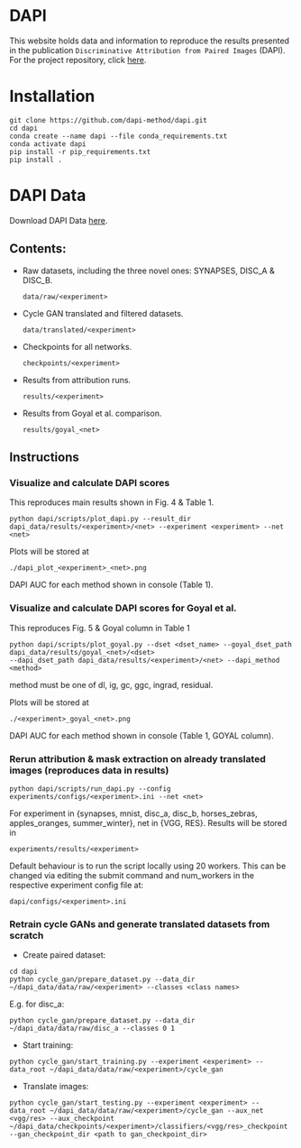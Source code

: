 # DAPI
This website holds data and information to reproduce the results presented in the publication `Discriminative Attribution from Paired Images` (DAPI). For the project repository, click [here](https://github.com/dapi-method/dapi.git). 

# Installation
```
git clone https://github.com/dapi-method/dapi.git
cd dapi
conda create --name dapi --file conda_requirements.txt
conda activate dapi
pip install -r pip_requirements.txt
pip install .
```

# DAPI Data
Download DAPI Data [here](https://www.dropbox.com/sh/gpcjilkwlybp3qn/AACRqQbVolS1g56GwAWLVtlpa?dl=0).

## Contents:
  - Raw datasets, including the three novel ones: SYNAPSES, DISC_A & DISC_B.
    ```
    data/raw/<experiment>
    ```
  - Cycle GAN translated and filtered datasets.
    ```
    data/translated/<experiment>
    ```
  - Checkpoints for all networks.
    ```
    checkpoints/<experiment>
    ```
  - Results from attribution runs.
    ```
    results/<experiment>
    ```
  - Results from Goyal et al. comparison.
    ```
    results/goyal_<net>
    ```

## Instructions
### Visualize and calculate DAPI scores 
This reproduces main results shown in Fig. 4 & Table 1.
```
python dapi/scripts/plot_dapi.py --result_dir dapi_data/results/<experiment>/<net> --experiment <experiment> --net <net>
```
Plots will be stored at 
```
./dapi_plot_<experiment>_<net>.png
```
DAPI AUC for each method shown in console (Table 1).

### Visualize and calculate DAPI scores for Goyal et al. 
This reproduces Fig. 5 & Goyal column in Table 1
```
python dapi/scripts/plot_goyal.py --dset <dset_name> --goyal_dset_path dapi_data/results/goyal_<net>/<dset> 
--dapi_dset_path dapi_data/results/<experiment>/<net> --dapi_method <method>
```
method must be one of dl, ig, gc, ggc, ingrad, residual.
  
Plots will be stored at 
```
./<experiment>_goyal_<net>.png
```
DAPI AUC for each method shown in console (Table 1, GOYAL column).

### Rerun attribution & mask extraction on already translated images (reproduces data in results)

```
python dapi/scripts/run_dapi.py --config experiments/configs/<experiment>.ini --net <net>
```

For experiment in {synapses, mnist, disc_a, disc_b, horses_zebras, apples_oranges, summer_winter}, net in {VGG, RES}. Results will be stored in 
```
experiments/results/<experiment>
```

Default behaviour is to run the script locally using 20 workers. This can be changed via editing 
the submit command and num_workers in the respective experiment config file at:
```
dapi/configs/<experiment>.ini
```
   
### Retrain cycle GANs and generate translated datasets from scratch
- Create paired dataset:
```
cd dapi
python cycle_gan/prepare_dataset.py --data_dir ~/dapi_data/data/raw/<experiment> --classes <class names>
```
E.g. for disc_a:
```
python cycle_gan/prepare_dataset.py --data_dir ~/dapi_data/data/raw/disc_a --classes 0 1
```
- Start training:
```
python cycle_gan/start_training.py --experiment <experiment> --data_root ~/dapi_data/data/raw/<experiment>/cycle_gan
```

- Translate images:
```
python cycle_gan/start_testing.py --experiment <experiment> --data_root ~/dapi_data/data/raw/<experiment>/cycle_gan --aux_net <vgg/res> --aux_checkpoint ~/dapi_data/checkpoints/<experiment>/classifiers/<vgg/res>_checkpoint --gan_checkpoint_dir <path to gan_checkpoint_dir>
```

